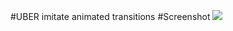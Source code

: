 #UBER imitate animated transitions
#Screenshot
![](https://https://github.com/GL/AnimatedTransitions/raw/master/examples_image/123.gif) 



